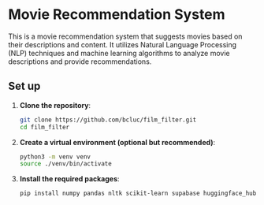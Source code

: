 # Movie Recommendation System

This is a movie recommendation system that suggests movies based on their descriptions and content. It utilizes Natural Language Processing (NLP) techniques and machine learning algorithms to analyze movie descriptions and provide recommendations.

## Set up

1. **Clone the repository**:

   ```bash
   git clone https://github.com/bcluc/film_filter.git
   cd film_filter

   ```

2. **Create a virtual environment (optional but recommended)**:

   ```bash
   python3 -m venv venv
   source ./venv/bin/activate

   ```

3. **Install the required packages**:
   ```bash
   pip install numpy pandas nltk scikit-learn supabase huggingface_hub tabulate
   ```

